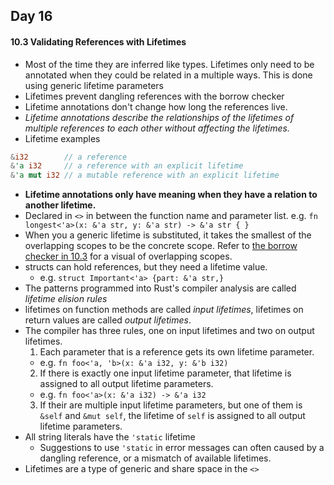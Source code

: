 ## Day 16

#### 10.3 Validating References with Lifetimes
- Most of the time they are inferred like types. Lifetimes only need to be annotated when they could be related in a multiple ways. This is done using generic lifetime parameters
- Lifetimes prevent dangling references with the borrow checker
- Lifetime annotations don't change how long the references live.
- *Lifetime annotations describe the relationships of the lifetimes of multiple references to each other without affecting the lifetimes.*
- Lifetime examples
```rust
&i32        // a reference
&'a i32     // a reference with an explicit lifetime
&'a mut i32 // a mutable reference with an explicit lifetime
```
- **Lifetime annotations only have meaning when they have a relation to another lifetime.**
- Declared in `<>` in between the function name and parameter list.
  e.g. `fn longest<'a>(x: &'a str, y: &'a str) -> &'a str { }`
- When you a generic lifetime is substituted, it takes the smallest of the overlapping scopes to be the concrete scope. Refer to [the borrow checker in 10.3](https://doc.rust-lang.org/book/ch10-03-lifetime-syntax.html#the-borrow-checker) for a visual of overlapping scopes.
- structs can hold references, but they need a lifetime value.
  - e.g. `struct Important<'a> {part: &'a str,}`
- The patterns programmed into Rust's compiler analysis are called *lifetime elision rules*
- lifetimes on function methods are called *input lifetimes*, lifetimes on return values are called *output lifetimes*.
- The compiler has three rules, one on input lifetimes and two on output lifetimes.
  1. Each parameter that is a reference gets its own lifetime parameter.
    - e.g. `fn foo<'a, 'b>(x: &'a i32, y: &'b i32)`
  2. If there is exactly one input lifetime parameter, that lifetime is assigned to all output lifetime parameters.
    - e.g. `fn foo<'a>(x: &'a i32) -> &'a i32`
  3. If their are multiple input lifetime parameters, but one of them is `&self` and `&mut self`, the lifetime of `self` is assigned to all output lifetime parameters.
- All string literals have the `'static` lifetime
  - Suggestions to use `'static` in error messages can often caused by a dangling reference, or a mismatch of available lifetimes.
- Lifetimes are a type of generic and share space in the `<>`